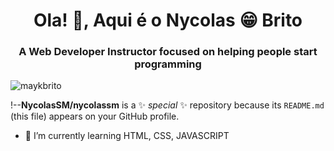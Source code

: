 <h1 align="center"> Ola! 👋, Aqui é o Nycolas 😁 Brito</h1>
<h3 align="center">A Web Developer Instructor focused on helping people start programming</h3>
<p align="left"> <img src="https://komarev.com/ghpvc/?username=maykbrito" alt="maykbrito" /> </p>


!--**NycolasSM/nycolassm** is a ✨ _special_ ✨ repository because its `README.md` (this file) appears on your GitHub profile.


- 🌱 I’m currently learning HTML, CSS, JAVASCRIPT
